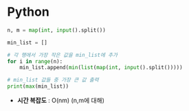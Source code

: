 # Python
```python
n, m = map(int, input().split())

min_list = []

# 각 행에서 가장 작은 값을 min_list에 추가
for i in range(n):
    min_list.append(min(list(map(int, input().split()))))

# min_list 값들 중 가장 큰 값 출력
print(max(min_list))

```



* **시간 복잡도** : O(nm) (n,m에 대해)